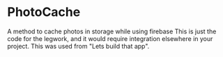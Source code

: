 # PhotoCache
A method to cache photos in storage while using firebase
This is just the code for the legwork, and it would require integration elsewhere in your project.
This was used from "Lets build that app".
